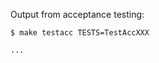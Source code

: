 Output from acceptance testing:

<!--
PR needs to show that the changes passed the test in your local machine so you have to paste the result of `$ make testacc TESTS=TestAccXXX`.  
Environment variables are required to run tests.  
`export MACKEREL_API_KEY=<YOUR-API-KEY>`  
Additional environment variables are required for AWS Integration.  
`export AWS_ROLE_ARN`, `export EXTERNAL_ID` or  
`export AWS_ACCESS_KEY_ID`, `export AWS_SECRET_ACCESS_KEY`  
You can run specific tests by giving a function name to `TESTS`.  
ex)
```
$ make testacc TESTS=TestAccMackerelAWSIntegrationIAMRole    
TF_ACC=1 go test -v ./mackerel/... -run TestAccMackerelAWSIntegrationIAMRole -timeout 120m
=== RUN   TestAccMackerelAWSIntegrationIAMRole
=== PAUSE TestAccMackerelAWSIntegrationIAMRole
=== CONT  TestAccMackerelAWSIntegrationIAMRole
--- PASS: TestAccMackerelAWSIntegrationIAMRole (8.11s)
PASS
ok      github.com/mackerelio-labs/terraform-provider-mackerel/mackerel       8.701s
```
-->
```
$ make testacc TESTS=TestAccXXX

...
```
